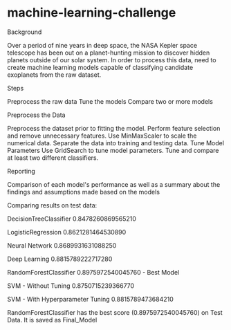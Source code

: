 # machine-learning-challenge
Background

Over a period of nine years in deep space, the NASA Kepler space telescope has been out on a planet-hunting mission to discover hidden planets outside of our solar system.
In order to process this data, need to create machine learning models capable of classifying candidate exoplanets from the raw dataset.

Steps

Preprocess the raw data
Tune the models
Compare two or more models

Preprocess the Data

Preprocess the dataset prior to fitting the model.
Perform feature selection and remove unnecessary features.
Use MinMaxScaler to scale the numerical data.
Separate the data into training and testing data.
Tune Model Parameters
Use GridSearch to tune model parameters.
Tune and compare at least two different classifiers.

Reporting

Comparison of each model's performance as well as a summary about the findings and assumptions made based on the models

Comparing results on test data:

DecisionTreeClassifier 0.8478260869565210

LogisticRegression   	 0.8621281464530890

Neural Network		     0.8689931631088250

Deep Learning		       0.8815789222717280

RandomForestClassifier 0.8975972540045760 - Best Model

SVM - Without Tuning	 0.8750715239366770

SVM - With Hyperparameter Tuning		0.8815789473684210

RandomForestClassifier has the best score (0.8975972540045760) on Test Data. It is saved as Final_Model
